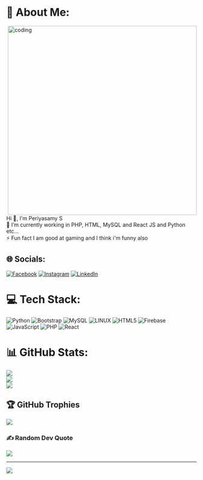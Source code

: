 # 💫 About Me:
<img align="right" alt="coding" width="500" src="https://www.notion.so/image/https%3A%2F%2Fmedia.giphy.com%2Fmedia%2F836HiJc7pgzy8iNXCn%2Fgiphy.gif?table=block&id=ad5a3fbf-1013-463d-bf96-9cc80de73747&cache=v2">
Hi 👋, I'm Periyasamy S<br>🌱 I’m currently working in PHP, HTML, MySQL and React JS and Python etc...<br>⚡ Fun fact I am good at gaming and I think i'm funny also


## 🌐 Socials:
[![Facebook](https://img.shields.io/badge/Facebook-%231877F2.svg?logo=Facebook&logoColor=white)](https://www.facebook.com/periyasamy0143) [![Instagram](https://img.shields.io/badge/Instagram-%23E4405F.svg?logo=Instagram&logoColor=white)](https://instagram.com/mr.__.dark.__devil) [![LinkedIn](https://img.shields.io/badge/LinkedIn-%230077B5.svg?logo=linkedin&logoColor=white)](https://www.linkedin.com/in/periyasamy-developer/)

# 💻 Tech Stack:
![Python](https://img.shields.io/badge/python-3670A0?style=for-the-badge&logo=python&logoColor=ffdd54) ![Bootstrap](https://img.shields.io/badge/bootstrap-%23563D7C.svg?style=for-the-badge&logo=bootstrap&logoColor=white) ![MySQL](https://img.shields.io/badge/mysql-%2300f.svg?style=for-the-badge&logo=mysql&logoColor=white) ![LINUX](https://img.shields.io/badge/Linux-FCC624?style=for-the-badge&logo=linux&logoColor=black) ![HTML5](https://img.shields.io/badge/html5-%23E34F26.svg?style=for-the-badge&logo=html5&logoColor=white) ![Firebase](https://img.shields.io/badge/firebase-%23039BE5.svg?style=for-the-badge&logo=firebase) ![JavaScript](https://img.shields.io/badge/javascript-%23323330.svg?style=for-the-badge&logo=javascript&logoColor=%23F7DF1E) ![PHP](https://img.shields.io/badge/php-%23777BB4.svg?style=for-the-badge&logo=php&logoColor=white) ![React](https://img.shields.io/badge/react-%2320232a.svg?style=for-the-badge&logo=react&logoColor=%2361DAFB)

# 📊 GitHub Stats:
![](https://github-readme-stats.vercel.app/api?username=periyasamy2git&theme=tokyonight&hide_border=false&include_all_commits=true&count_private=true)<br/>
![](https://github-readme-streak-stats.herokuapp.com/?user=periyasamy2git&theme=dark&hide_border=false)<br/>
![](https://github-readme-stats.vercel.app/api/top-langs/?username=periyasamy2git&theme=dark&hide_border=false&include_all_commits=true&count_private=ture)

## 🏆 GitHub Trophies
![](https://github-profile-trophy.vercel.app/?username=periyasamy2git&theme=dracula&no-frame=false&no-bg=false&margin-w=4)

### ✍️ Random Dev Quote
![](https://quotes-github-readme.vercel.app/api?type=horizontal&theme=radical)

---
[![](https://visitcount.itsvg.in/api?id=periya&label=Visitors&pretty=true)](https://visitcount.itsvg.in)

<!-- Proudly created with GPRM ( https://gprm.itsvg.in ) -->
